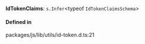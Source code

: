**IdTokenClaims**: `s.Infer`<typeof `IdTokenClaimsSchema`\>

#### Defined in

packages/js/lib/utils/id-token.d.ts:21

